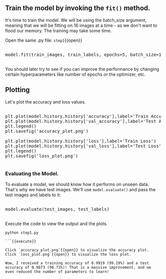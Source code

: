 ## Train the model by invoking the `fit()` method.
It's time to train the model. We will be using the batch_size argument, meaning that we will be fitting on 16 images at a time - as we don't want to flood our memory. The training may take some time.

Open the same .py file: `step1`{{open}}

<pre class="file" data-filename="step1.py" data-target="append">

model.fit(train_images, train_labels, epochs=5, batch_size=1024, validation_data=(test_images,test_labels))

</pre>

You should later try to see if you can improve the performance by changing certain hyperparameters like number of epochs or the optimizer, etc.

## Plotting
Let's plot the accuracy and loss values.

<pre class="file" data-filename="step1.py" data-target="append">

plt.plot(model.history.history['accuracy'],label='Train Accuracy')
plt.plot(model.history.history['val_accuracy'],label='Test Accuracy')
plt.legend()
plt.savefig('accuracy_plot.png')

plt.plot(model.history.history['loss'],label='Train Loss')
plt.plot(model.history.history['val_loss'],label='Test Loss')
plt.legend()
plt.savefig('loss_plot.png')

</pre>

### Evaluating the Model.
To evaluate a model, we should know how it performs on unseen data. That's why we have test images. We'll use `model.evaluate()` and pass the test images and labels to it:

<pre class="file" data-filename="step1.py" data-target="append">

model.evaluate(test_images, test_labels)

</pre>

Execute the code to view the output and the plots.

```
python step1.py

```{{execute}}

Click `accuracy_plot.png`{{open}} to visualize the accuracy plot.
Click `loss_plot.png`{{open}} to visualize the loss plot.

Wow, I received a training accuracy of 0.9919 (99.19%) and a test accuracy of 0.9873 (98.73%)! That is a massive improvement, and we even reduced the number of parameters to learn!
